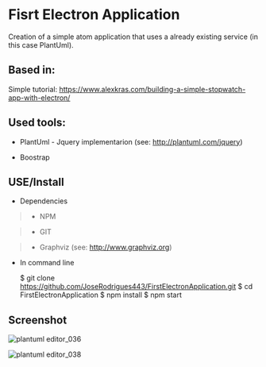 # Fisrt Electron Application

Creation of a simple atom application that uses a already existing service (in this case PlantUml).

## Based in:

Simple tutorial:
https://www.alexkras.com/building-a-simple-stopwatch-app-with-electron/

## Used tools:

* PlantUml - Jquery implementarion (see: http://plantuml.com/jquery)

* Boostrap


## USE/Install

* Dependencies

> * NPM

> * GIT

> * Graphviz (see: http://www.graphviz.org)


* In command line

  $ git clone https://github.com/JoseRodrigues443/FirstElectronApplication.git
  $ cd FirstElectronApplication
  $ npm install
  $ npm start
  
## Screenshot

![plantuml editor_036](https://user-images.githubusercontent.com/16213184/29267949-c7443978-80e2-11e7-9b97-4a838f9efc72.png)

![plantuml editor_038](https://user-images.githubusercontent.com/16213184/29268002-fbfb32ca-80e2-11e7-9c97-ef001a570ea8.png)



